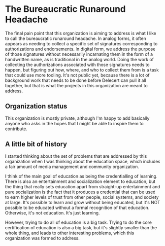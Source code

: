 # The Bureaucratic Runaround Headache

The final pain point that this organization is aiming to address is what I like to call the bureaucratic runaround headache.  In analog forms, it often appears as needing to collect a specific set of signatures corresponding to authorizations and endorsements. In digital form, we address the purpose of those signatures without necessarily incarnating them in the form of a handwritten name, as is traditional in the analog world. Doing the work of collecting the authorizations associated with those signatures needs to happen, but figuring out how, where, and who to collect them from is a task that could use more tooling. It's not public yet, because there is a lot of background work that needs to be done before Delecert can pull it all together, but that is what the projects in this organization are meant to address.

## Organization status

This organization is mostly private, although I'm happy to add basically anyone who asks in the hopes that I might be able to inspire them to contribute.

## A little bit of history

I started thinking about the set of problems that are addressed by this organization when I was thinking about the education space, which includes a fair amount of media management and community organization.

I think of the main goal of education as being the credentialling of learning. There is also an entertainment and socialization element to education, but the thing that really sets education apart from straight-up entertainment and pure socialization is the fact that it produces a credential that can be used to earn higher levels of trust from other people, social systems, and society at large. It's possible to learn and grow without being educated, but it's NOT possible to be educated without a formal recognition of that education. Otherwise, it's not education. It's just learning.

However, trying to do all of education is a big task. Trying to do the core certification of education is also a big task, but it's slightly smaller than the whole thing, and leads to other interesting problems, which this organization was formed to address.
